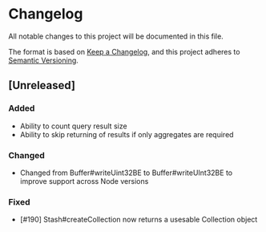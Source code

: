 # Changelog
All notable changes to this project will be documented in this file.

The format is based on [Keep a Changelog](https://keepachangelog.com/en/1.0.0/),
and this project adheres to [Semantic Versioning](https://semver.org/spec/v2.0.0.html).

## [Unreleased]

### Added

* Ability to count query result size
* Ability to skip returning of results if only aggregates are required

### Changed

* Changed from Buffer#writeUint32BE to Buffer#writeUInt32BE to improve support across Node versions

### Fixed
* [#190] Stash#createCollection now returns a usesable Collection object
